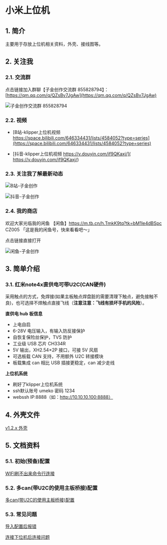 # 小米上位机

## 1. 简介

主要用于存放上位机相关资料，外壳、接线图等。

## 2. 关注我

### 2.1. 交流群

点击链接加入群聊【子金创作交流群 855828794】：[https://qm.qq.com/q/QZsBv7JgAw](https://qm.qq.com/q/QZsBv7JgAw)

![子金创作交流群 855828794](vx_images/zijinchuangzuoqq.png)

### 2.2. 视频

- [B站-klipper上位机视频 https://space.bilibili.com/646334431/lists/4584052?type=series](https://space.bilibili.com/646334431/lists/4584052?type=series)

- [抖音-klipper上位机视频 https://v.douyin.com/if9QKaxj/]( https://v.douyin.com/if9QKaxj/)

### 2.3. 关注我了解最新动态

![B站-子金创作](vx_images/bilibilierweima.png)

![抖音-子金创作](vx_images/douyinerweima.png)


### 2.4. 我的商店

欢迎大家光临我的闲鱼 【闲鱼】https://m.tb.cn/h.TmkK9tq?tk=bM1le4dBSpc CZ005 「这是我的闲鱼号，快来看看吧～」

点击链接直接打开

![闲鱼-子金创作](vx_images/xianyuerweima.jpg)


## 3. 简单介绍

### 3.1. 红米note4x直供电可带U2C(CAN硬件)

采用触点的方式，免焊接(如果主板触点焊盘脏的需要清理下触点，避免接触不良)，也可选择不焊触点直接飞线（**注意注意：飞线有损坏手机的风险**）。

**直供电 hub 板信息**

- 上电自启
- 6-28V 电压输入，有输入防反接保护
- 自恢复保险丝保护，TVS 防护
- 工业级 USB 芯片 CH334R
- 5V 输出，XH2.54×2P 接口，可接 5V 风扇
- 可选板载 CAN 支持，不用额外 U2C 转接模块
- 板载集成 can 相比 USB 插接更稳定，can 减少走线

**上位机系统**

- 刷好了klipper上位机系统
- ssh默认账号 umeko 密码 1234
- webssh IP:8888（如：http://10.10.10.100:8888）

## 4. 外壳文件

[v1.2.x 外壳](./hm_note4x/01外壳文件/v1.2)

## 5. 文档资料

### 5.1. 初始(预备)配置


[WIFI刷不出来命令行连接](./doc/WIFI刷不出来命令行连接.md)

### 5.2. 多can(带U2C的使用主板桥接)配置

[多can(带U2C的使用主板桥接)配置](./doc/多can配置/README.md)


### 5.3. 常见问题

[导入配置后报错](./doc/导入配置后报错.md)

[连接下位机后连接问题](./doc/连接下位机后连接问题.md)
